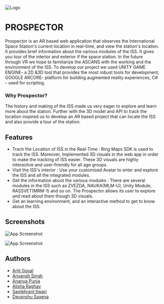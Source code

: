 
![Logo](https://github.com/RyanWalker277/Spaceapps2022/blob/main/images/1.jpeg)





# PROSPECTOR

Prospector is an AR based web application that observes the International Space Station's current location in real-time, and view the station's location. It provides brief information about the various modules of the ISS. It gives you tour of the interior and exterior if the space station. In the future through VR we hope to familiarize the ASCANS with the working and the environment of the ISS. To develop our project we used UNITY GAME ENGINE- a 2D &3D tool that provides the most robust tools for development, GOOGLE ARCORE- platform for building augmented reality experiences, C# - used for scripting.


### Why Prospector?
The history and making of the ISS made us very eager to explore and learn more about the station. Further with the 3D model and API to track the location inspired us to develop an AR based project that can locate the ISS and also provide a tour of the station.

## Features

- Trach the Location of ISS in the Real-Time : Bing Maps SDK is used to track the ISS. Moreover, Implemented 3D visuals in the web app in order to make the tracking of ISS easier. These 3D visuals are highly interactive and user-friendly for all age groups.
- Visit the ISS's interior : Use your customised Avatar to enter and explore the ISS and all the integrated modules.
- Get the information about the various modules : There are several modules in the ISS such as ZVEZDA, NAUKA(MLM-U), Unity Module, RASSVET(MRM-1) and so on. The Prospector allows its user to explore and read about them though 3D visuals.
- Get an learning environment, and an interactive method to get to know about the ISS.


## Screenshots

![App Screenshot](https://github.com/RyanWalker277/Spaceapps2022/blob/main/images/2.jpeg)

![App Screenshot](https://github.com/RyanWalker277/Spaceapps2022/blob/main/images/3.jpeg)


## Authors

- [Arjit Goyal](https://www.github.com/arjit1704)
- [Anvansh Singh](https://github.com/ryanwalker277)
- [Ananya Punia](https://github.com/ananyapunia28)
- [Alisha Raghav](https://github.com/alisha0903)
- [Sambhrant tiwari](https://github.com/Cyclotron17)
- [Devanshu Saxena](https://github.com/Devanshu0605)


